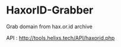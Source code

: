 # HaxorID-Grabber
Grab domain from hax.or.id archive

API : http://tools.helixs.tech/API/haxorid.php

